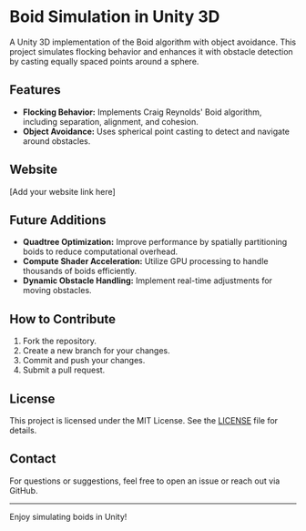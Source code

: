 # Boid Simulation in Unity 3D

A Unity 3D implementation of the Boid algorithm with object avoidance. This project simulates flocking behavior and enhances it with obstacle detection by casting equally spaced points around a sphere.

## Features

- **Flocking Behavior:** Implements Craig Reynolds' Boid algorithm, including separation, alignment, and cohesion.
- **Object Avoidance:** Uses spherical point casting to detect and navigate around obstacles.

## Website

[Add your website link here]

## Future Additions

- **Quadtree Optimization:** Improve performance by spatially partitioning boids to reduce computational overhead.
- **Compute Shader Acceleration:** Utilize GPU processing to handle thousands of boids efficiently.
- **Dynamic Obstacle Handling:** Implement real-time adjustments for moving obstacles.

## How to Contribute

1. Fork the repository.
2. Create a new branch for your changes.
3. Commit and push your changes.
4. Submit a pull request.

## License

This project is licensed under the MIT License. See the [LICENSE](LICENSE) file for details.

## Contact

For questions or suggestions, feel free to open an issue or reach out via GitHub.

---

Enjoy simulating boids in Unity!
